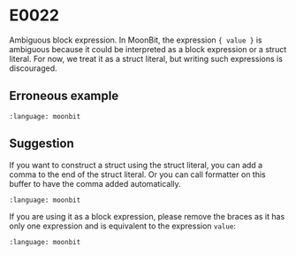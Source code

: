 # E0022

Ambiguous block expression. In MoonBit, the expression `{ value }` is ambiguous
because it could be interpreted as a block expression or a struct literal. For
now, we treat it as a struct literal, but writing such expressions is
discouraged.

## Erroneous example

```{literalinclude} /sources/error_codes/0022_error/top.mbt
:language: moonbit
```

## Suggestion

If you want to construct a struct using the struct literal, you can add a comma
to the end of the struct literal. Or you can call formatter on this buffer to
have the comma added automatically.

```{literalinclude} /sources/error_codes/0022_fixed/top.mbt
:language: moonbit
```

If you are using it as a block expression, please remove the braces as it has
only one expression and is equivalent to the expression `value`:

```{literalinclude} /sources/error_codes/0022_fixed/top_1.mbt
:language: moonbit
```
